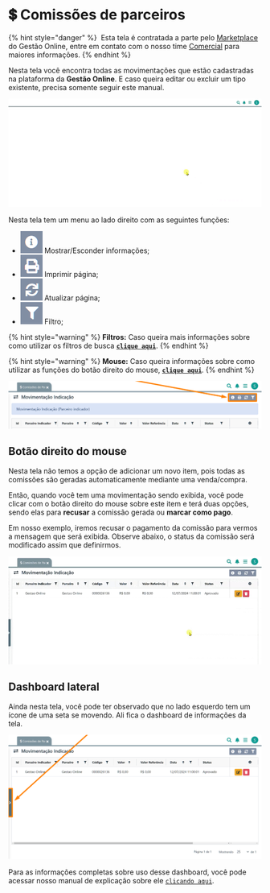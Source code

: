 # 💲 Comissões de parceiros

{% hint style="danger" %}
<img src="https://cdn-icons-png.flaticon.com/512/9967/9967681.png" alt="" data-size="line"> Esta tela é contratada a parte pelo [Marketplace](/erp-v2/marketplace/inicio.md) do Gestão Online, entre em contato com o nosso time [Comercial](https://api.whatsapp.com/send?phone=556237735650&text=Ol%C3%A1%20gostaria%20de%20mais%20informa%C3%A7%C3%B5es%20sobre%20o%20marketplace%20do%20Gest%C3%A3o.Online) para maiores informações.
{% endhint %}

Nesta tela você encontra todas as movimentações que estão cadastradas na plataforma da **Gestão Online**. E caso queira editar ou excluir um tipo existente, precisa somente seguir este manual.

![](/erp-v2/assets/funcionalidades/indicadores_afiliados/aba_comissoes.gif)

Nesta tela tem um menu ao lado direito com as seguintes funções:

- <img src="/erp-v2/assets/icon_exibir.png" alt="" data-size="line"> Mostrar/Esconder informações;
- <img src="/erp-v2/assets/icon_imprimir.png" alt="" data-size="line"> Imprimir página;
- <img src="/erp-v2/assets/icon_atualizar.png" alt="" data-size="line"> Atualizar página;
- <img src="/erp-v2/assets/icon_filtro.png" alt="" data-size="line"> Filtro;

{% hint style="warning" %}
**Filtros:** Caso queira mais informações sobre como utilizar os filtros de busca [**`clique aqui`**](/erp-v2/primeiro_acesso/filtros.md).
{% endhint %}

{% hint style="warning" %}
**Mouse:** Caso queira informações sobre como utilizar as funções do botão direito do mouse, [**`clique aqui`**](https://docs.gestao.plus/erp-v2/primeiro_acesso/atalhos_internos#menu-botao-direito-do-mouse).
{% endhint %}

![](/erp-v2/assets/funcionalidades/indicadores_afiliados/aba_comissoes_menu.png)

## Botão direito do mouse

Nesta tela não temos a opção de adicionar um novo item, pois todas as comissões são geradas automaticamente mediante uma venda/compra.

Então, quando você tem uma movimentação sendo exibida, você pode clicar com o botão direito do mouse sobre este item e terá duas opções, sendo elas para **recusar** a comissão gerada ou **marcar como pago**.

Em nosso exemplo, iremos recusar o pagamento da comissão para vermos a mensagem que será exibida. Observe abaixo, o status da comissão será modificado assim que definirmos.

![](/erp-v2/assets/funcionalidades/indicadores_afiliados/aba_comissoes_btn_mouse.gif)


## Dashboard lateral

Ainda nesta tela, você pode ter observado que no lado esquerdo tem um ícone de uma seta se movendo. Ali fica o dashboard de informações da tela.

![](/erp-v2/assets/funcionalidades/indicadores_afiliados/aba_comissoes_dashboard_lateral.png)

Para as informações completas sobre uso desse dashboard, você pode acessar nosso manual de explicação sobre ele [`clicando aqui`](/erp-v2/primeiro_acesso/relatorios_dashboard_grid.md).